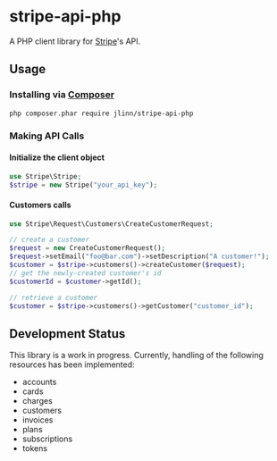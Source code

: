 stripe-api-php
==============

A PHP client library for [Stripe](https://stripe.com/docs/api)'s API.

## Usage
### Installing via [Composer](https://getcomposer.org/)
```bash
php composer.phar require jlinn/stripe-api-php
```

### Making API Calls
#### Initialize the client object
```php
use Stripe\Stripe;
$stripe = new Stripe("your_api_key");
```

#### Customers calls
```php
use Stripe\Request\Customers\CreateCustomerRequest;

// create a customer
$request = new CreateCustomerRequest();
$request->setEmail("foo@bar.com")->setDescription("A customer!");
$customer = $stripe->customers()->createCustomer($request);
// get the newly-created customer's id
$customerId = $customer->getId();

// retrieve a customer
$customer = $stripe->customers()->getCustomer("customer_id");
```

## Development Status
This library is a work in progress. Currently, handling of the following resources has been implemented:

* accounts
* cards
* charges
* customers
* invoices
* plans
* subscriptions
* tokens
